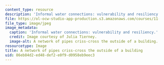 ```yaml
---
content_type: resource
description: 'Informal water connections: vulnerability and resiliency. MIT Student'
file: https://ol-ocw-studio-app-production.s3.amazonaws.com/courses/11-941-urban-climate-adaptation-spring-2011/86eb84d2ed48def2e0f9d0958eb9eec3_pipes2.jpg
file_type: image/jpeg
image_metadata:
  caption: 'Informal water connections: vulnerability and resiliency.'
  credit: Image courtesy of Julia Tierney.
  image-alt: A network of pipes criss-cross the outside of a building.
resourcetype: Image
title: A network of pipes criss-cross the outside of a building
uid: 86eb84d2-ed48-def2-e0f9-d0958eb9eec3
---
```


